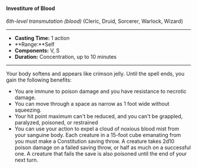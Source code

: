 #### Investiture of Blood 
*6th-level transmutation* *(blood)* (Cleric, Druid, Sorcerer, Warlock, Wizard)
___
- **Casting Time:** 1 action 
- **Range:**Self 
- **Components:** V, S 
- **Duration:** Concentration, up to 10 minutes 
---
Your body softens and appears like crimson jelly. Until the spell ends, you gain the following benefits: 

* You are immune to poison damage and you have resistance to necrotic damage. 
* You can move through a space as narrow as 1 foot wide without squeezing. 
* Your hit point maximum can't be reduced, and you can't be grappled, paralyzed, poisoned, or restrained 
* You can use your action to expel a cloud of noxious blood mist from your sanguine body. Each creature in a 15-foot cube emanating from you must make a Constitution saving throw. A creature takes 2d10 poison damage on a failed saving throw, or half as much on a successful one. A creature that fails the save is also poisoned until the end of your next turn. 

